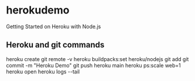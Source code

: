 # herokudemo
Getting Started on Heroku with Node.js

## Heroku and git commands
heroku create
git remote -v
heroku buildpacks:set heroku/nodejs
git add <filename>
git commit -m "Heroku Demo"
git push heroku main
heroku ps:scale web=1
heroku open
heroku logs --tail
